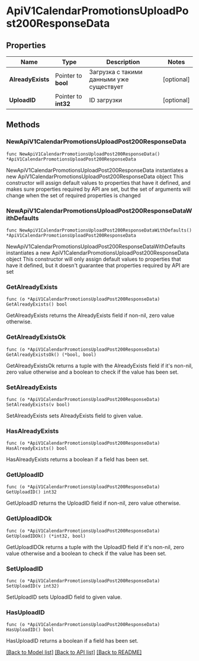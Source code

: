 # ApiV1CalendarPromotionsUploadPost200ResponseData

## Properties

Name | Type | Description | Notes
------------ | ------------- | ------------- | -------------
**AlreadyExists** | Pointer to **bool** | Загрузка с такими данными уже существует | [optional] 
**UploadID** | Pointer to **int32** | ID загрузки | [optional] 

## Methods

### NewApiV1CalendarPromotionsUploadPost200ResponseData

`func NewApiV1CalendarPromotionsUploadPost200ResponseData() *ApiV1CalendarPromotionsUploadPost200ResponseData`

NewApiV1CalendarPromotionsUploadPost200ResponseData instantiates a new ApiV1CalendarPromotionsUploadPost200ResponseData object
This constructor will assign default values to properties that have it defined,
and makes sure properties required by API are set, but the set of arguments
will change when the set of required properties is changed

### NewApiV1CalendarPromotionsUploadPost200ResponseDataWithDefaults

`func NewApiV1CalendarPromotionsUploadPost200ResponseDataWithDefaults() *ApiV1CalendarPromotionsUploadPost200ResponseData`

NewApiV1CalendarPromotionsUploadPost200ResponseDataWithDefaults instantiates a new ApiV1CalendarPromotionsUploadPost200ResponseData object
This constructor will only assign default values to properties that have it defined,
but it doesn't guarantee that properties required by API are set

### GetAlreadyExists

`func (o *ApiV1CalendarPromotionsUploadPost200ResponseData) GetAlreadyExists() bool`

GetAlreadyExists returns the AlreadyExists field if non-nil, zero value otherwise.

### GetAlreadyExistsOk

`func (o *ApiV1CalendarPromotionsUploadPost200ResponseData) GetAlreadyExistsOk() (*bool, bool)`

GetAlreadyExistsOk returns a tuple with the AlreadyExists field if it's non-nil, zero value otherwise
and a boolean to check if the value has been set.

### SetAlreadyExists

`func (o *ApiV1CalendarPromotionsUploadPost200ResponseData) SetAlreadyExists(v bool)`

SetAlreadyExists sets AlreadyExists field to given value.

### HasAlreadyExists

`func (o *ApiV1CalendarPromotionsUploadPost200ResponseData) HasAlreadyExists() bool`

HasAlreadyExists returns a boolean if a field has been set.

### GetUploadID

`func (o *ApiV1CalendarPromotionsUploadPost200ResponseData) GetUploadID() int32`

GetUploadID returns the UploadID field if non-nil, zero value otherwise.

### GetUploadIDOk

`func (o *ApiV1CalendarPromotionsUploadPost200ResponseData) GetUploadIDOk() (*int32, bool)`

GetUploadIDOk returns a tuple with the UploadID field if it's non-nil, zero value otherwise
and a boolean to check if the value has been set.

### SetUploadID

`func (o *ApiV1CalendarPromotionsUploadPost200ResponseData) SetUploadID(v int32)`

SetUploadID sets UploadID field to given value.

### HasUploadID

`func (o *ApiV1CalendarPromotionsUploadPost200ResponseData) HasUploadID() bool`

HasUploadID returns a boolean if a field has been set.


[[Back to Model list]](../README.md#documentation-for-models) [[Back to API list]](../README.md#documentation-for-api-endpoints) [[Back to README]](../README.md)


